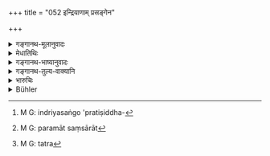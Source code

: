 +++
title = "052 इन्द्रियाणाम् प्रसङ्गेन"

+++

<details><summary>गङ्गानथ-मूलानुवादः</summary>

Foolish men of the lowest class go through the vilest migratory states, in consequence of being addicted to the senses and by not attending to duties.—(52)
</details>

<details><summary>मेधातिथिः</summary>

**इन्द्रियप्रसङ्गः** प्रतिषिद्धसेवनप्रदर्शनार्थः[^१०१] । **असेवनं धर्मस्य** शिष्टाकरणम् । एतच् चाविदुषां भवत्य् अत आह- **अविद्वांसः** । त एव **नराधमाः** । अतश् च **पापान् संसारान्**[^१०२] कुत्सितानि जन्मस्थानानि । **संयान्ति** प्राप्नुवन्ति । अत्र[^१०३] प्रसिद्ध एव तावत् कर्मविपाकः प्रचक्ष्यते ॥ १२.५२ ॥


[^१०३]:
     M G: tatra


[^१०२]:
     M G: paramāt saṃsārāt


[^१०१]:
     M G: indriyasaṅgo 'pratiṣiddha-
</details>

<details><summary>गङ्गानथ-भाष्यानुवादः</summary>

‘*Addiction to the senses*’—This stands for doing what is forbidden.

‘*Not attending to duties*’— not doing what has been enjoined.

All this is found only in the case of ‘*foolish*’ men; who are, on that account, called ‘*men of the lowest class*.’

These men ‘*go to*’—fall into—‘*the vilest migratory states*’—most despicable births.

In accordance with this general principle, the retribution of deeds is now explained.—(52)
</details>

<details><summary>गङ्गानथ-तुल्य-वाक्यानि</summary>

*Yājñavalkya* (3.219).—‘By omitting to do what is enjoined, by doing
what is condemned, and by not controlling the senses, man falls.’
</details>

<details><summary>भारुचिः</summary>

इन्द्रियप्रसङ्गः प्रतिषिद्धसेवनं धर्मस्यासेवनं शिष्टाकरणम् । प्रतिषिद्धसेवनाच् छिष्टाकरणाच् चाकृतप्रायश्चित्ताः सन्तः पापाः संयान्ति संसारान् । कुतः पुनर् हेतोः, येनाविद्वांसस् ते, प्रायश्चित्तस्याकरणात् प्रतिव्यतिक्रमम् । अत एव च **नराधमा** इत्य् उक्तम् । तत्र प्रतिषिद्धसेविनां तावद् अकृतप्रायश्चित्तानां कर्मविपाकप्रदर्शनार्थम् इदम् आरभ्यते प्रकरणं प्रायश्चित्तानुष्ठानशेषतया ॥ १२.५२ ॥
</details>

<details><summary>Bühler</summary>

052	In consequence of attachment to (the objects of) the senses, and in consequence of the non-performance of their duties, fools, the lowest of men, reach the vilest births.
</details>
